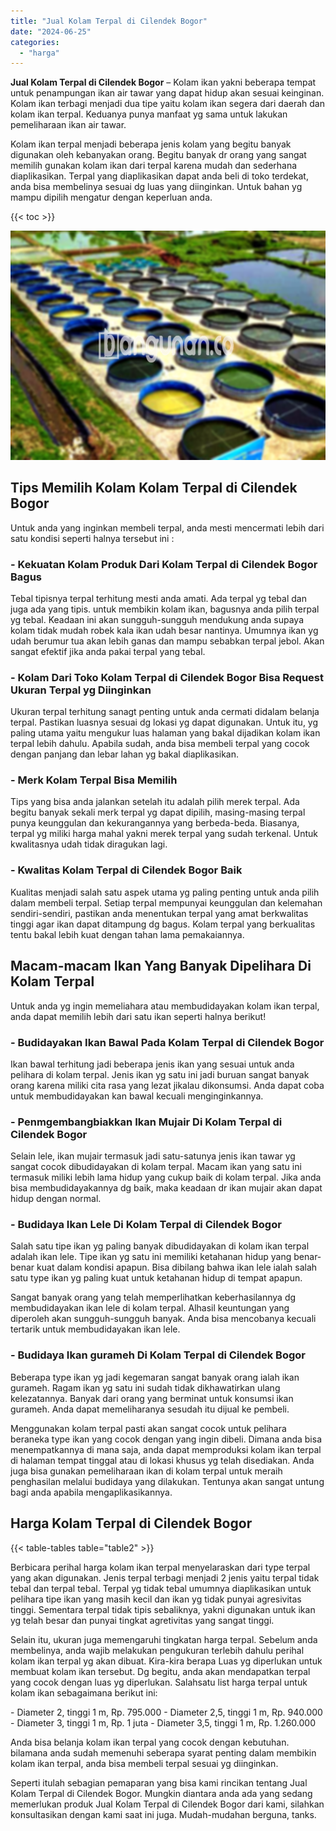 ```yaml
---
title: "Jual Kolam Terpal di Cilendek Bogor"
date: "2024-06-25"
categories: 
  - "harga"
---
```


**Jual Kolam Terpal di Cilendek Bogor** – Kolam ikan yakni beberapa tempat untuk penampungan ikan air tawar yang dapat hidup akan sesuai keinginan. Kolam ikan terbagi menjadi dua tipe yaitu kolam ikan segera dari daerah dan kolam ikan terpal. Keduanya punya manfaat yg sama untuk lakukan pemeliharaan ikan air tawar.

Kolam ikan terpal menjadi beberapa jenis kolam yang begitu banyak digunakan oleh kebanyakan orang. Begitu banyak dr orang yang sangat memilih gunakan kolam ikan dari terpal karena mudah dan sederhana diaplikasikan. Terpal yang diaplikasikan dapat anda beli di toko terdekat, anda bisa membelinya sesuai dg luas yang diinginkan. Untuk bahan yg mampu dipilih mengatur dengan keperluan anda.

{{< toc >}}

![Jual Kolam Terpal di Cilendek Bogor](/images/jual-kolam-terpal-33.png)

## Tips Memilih Kolam Kolam Terpal di Cilendek Bogor

Untuk anda yang inginkan membeli terpal, anda mesti mencermati lebih dari satu kondisi seperti halnya tersebut ini :

### \- Kekuatan Kolam Produk Dari Kolam Terpal di Cilendek Bogor Bagus

Tebal tipisnya terpal terhitung mesti anda amati. Ada terpal yg tebal dan juga ada yang tipis. untuk membikin kolam ikan, bagusnya anda pilih terpal yg tebal. Keadaan ini akan sungguh-sungguh mendukung anda supaya kolam tidak mudah robek kala ikan udah besar nantinya. Umumnya ikan yg udah berumur tua akan lebih ganas dan mampu sebabkan terpal jebol. Akan sangat efektif jika anda pakai terpal yang tebal.

### \- Kolam Dari Toko Kolam Terpal di Cilendek Bogor Bisa Request Ukuran Terpal yg Diinginkan

Ukuran terpal terhitung sanagt penting untuk anda cermati didalam belanja terpal. Pastikan luasnya sesuai dg lokasi yg dapat digunakan. Untuk itu, yg paling utama yaitu mengukur luas halaman yang bakal dijadikan kolam ikan terpal lebih dahulu. Apabila sudah, anda bisa membeli terpal yang cocok dengan panjang dan lebar lahan yg bakal diaplikasikan.

### \- Merk Kolam Terpal Bisa Memilih

Tips yang bisa anda jalankan setelah itu adalah pilih merek terpal. Ada begitu banyak sekali merk terpal yg dapat dipilih, masing-masing terpal punya keunggulan dan kekurangannya yang berbeda-beda. Biasanya, terpal yg miliki harga mahal yakni merek terpal yang sudah terkenal. Untuk kwalitasnya udah tidak diragukan lagi.

### \- Kwalitas Kolam Terpal di Cilendek Bogor Baik

Kualitas menjadi salah satu aspek utama yg paling penting untuk anda pilih dalam membeli terpal. Setiap terpal mempunyai keunggulan dan kelemahan sendiri-sendiri, pastikan anda menentukan terpal yang amat berkwalitas tinggi agar ikan dapat ditampung dg bagus. Kolam terpal yang berkualitas tentu bakal lebih kuat dengan tahan lama pemakaiannya.

## Macam-macam Ikan Yang Banyak Dipelihara Di Kolam Terpal

Untuk anda yg ingin memeliahara atau membudidayakan kolam ikan terpal, anda dapat memilih lebih dari satu ikan seperti halnya berikut!

### \- Budidayakan Ikan Bawal Pada Kolam Terpal di Cilendek Bogor

Ikan bawal terhitung jadi beberapa jenis ikan yang sesuai untuk anda pelihara di kolam terpal. Jenis ikan yg satu ini jadi buruan sangat banyak orang karena miliki cita rasa yang lezat jikalau dikonsumsi. Anda dapat coba untuk membudidayakan kan bawal kecuali menginginkannya.

### \- Penmgembangbiakkan Ikan Mujair Di Kolam Terpal di Cilendek Bogor

Selain lele, ikan mujair termasuk jadi satu-satunya jenis ikan tawar yg sangat cocok dibudidayakan di kolam terpal. Macam ikan yang satu ini termasuk miliki lebih lama hidup yang cukup baik di kolam terpal. Jika anda bisa membudidayakannya dg baik, maka keadaan dr ikan mujair akan dapat hidup dengan normal.

### \- Budidaya Ikan Lele Di Kolam Terpal di Cilendek Bogor

Salah satu tipe ikan yg paling banyak dibudidayakan di kolam ikan terpal adalah ikan lele. Tipe ikan yg satu ini memiliki ketahanan hidup yang benar-benar kuat dalam kondisi apapun. Bisa dibilang bahwa ikan lele ialah salah satu type ikan yg paling kuat untuk ketahanan hidup di tempat apapun.

Sangat banyak orang yang telah memperlihatkan keberhasilannya dg membudidayakan ikan lele di kolam terpal. Alhasil keuntungan yang diperoleh akan sungguh-sungguh banyak. Anda bisa mencobanya kecuali tertarik untuk membudidayakan ikan lele.

### \- Budidaya Ikan gurameh Di Kolam Terpal di Cilendek Bogor

Beberapa type ikan yg jadi kegemaran sangat banyak orang ialah ikan gurameh. Ragam ikan yg satu ini sudah tidak dikhawatirkan ulang kelezatannya. Banyak dari orang yang berminat untuk konsumsi ikan gurameh. Anda dapat memeliharanya sesudah itu dijual ke pembeli.

Menggunakan kolam terpal pasti akan sangat cocok untuk pelihara beraneka type ikan yang cocok dengan yang ingin dibeli. Dimana anda bisa menempatkannya di mana saja, anda dapat memproduksi kolam ikan terpal di halaman tempat tinggal atau di lokasi khusus yg telah disediakan. Anda juga bisa gunakan pemeliharaan ikan di kolam terpal untuk meraih penghasilan melalui budidaya yang dilakukan. Tentunya akan sangat untung bagi anda apabila mengaplikasikannya.

## Harga Kolam Terpal di Cilendek Bogor

{{< table-tables table="table2" >}}

Berbicara perihal harga kolam ikan terpal menyelaraskan dari type terpal yang akan digunakan. Jenis terpal terbagi menjadi 2 jenis yaitu terpal tidak tebal dan terpal tebal. Terpal yg tidak tebal umumnya diaplikasikan untuk pelihara tipe ikan yang masih kecil dan ikan yg tidak punyai agresivitas tinggi. Sementara terpal tidak tipis sebaliknya, yakni digunakan untuk ikan yg telah besar dan punyai tingkat agretivitas yang sangat tinggi.

Selain itu, ukuran juga memengaruhi tingkatan harga terpal. Sebelum anda membelinya, anda wajib melakukan pengukuran terlebih dahulu perihal kolam ikan terpal yg akan dibuat. Kira-kira berapa Luas yg diperlukan untuk membuat kolam ikan tersebut. Dg begitu, anda akan mendapatkan terpal yang cocok dengan luas yg diperlukan. Salahsatu list harga terpal untuk kolam ikan sebagaimana berikut ini:

\- Diameter 2, tinggi 1 m, Rp. 795.000 - Diameter 2,5, tinggi 1 m, Rp. 940.000 - Diameter 3, tinggi 1 m, Rp. 1 juta - Diameter 3,5, tinggi 1 m, Rp. 1.260.000

Anda bisa belanja kolam ikan terpal yang cocok dengan kebutuhan. bilamana anda sudah memenuhi seberapa syarat penting dalam membikin kolam ikan terpal, anda bisa membeli terpal sesuai yg diinginkan.

Seperti itulah sebagian pemaparan yang bisa kami rincikan tentang Jual Kolam Terpal di Cilendek Bogor. Mungkin diantara anda ada yang sedang memerlukan produk Jual Kolam Terpal di Cilendek Bogor dari kami, silahkan konsultasikan dengan kami saat ini juga. Mudah-mudahan berguna, tanks.
